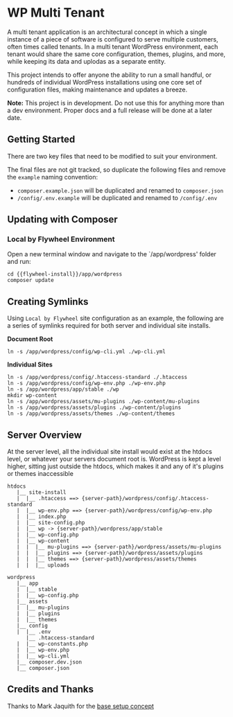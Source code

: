 # WP Multi Tenant

A multi tenant application is an architectural concept in which a single instance of a piece of software is configured to serve multiple customers, often times called tenants. In a multi tenant WordPress environment, each tenant would share the same core configuration, themes, plugins, and more, while keeping its data and uplodas as a separate entity.

This project intends to offer anyone the ability to run a small handful, or hundreds of individual WordPress installations using one core set of configuration files, making maintenance and updates a breeze.

**Note:** This project is in development. Do not use this for anything more than a dev environment. Proper docs and a full release will be done at a later date.

## Getting Started

There are two key files that need to be modified to suit your environment.

The final files are not git tracked, so duplicate the following files and remove the `example` naming convention:

-   `composer.example.json` will be duplicated and renamed to `composer.json`
-   `/config/.env.example` will be duplicated and renamed to `/config/.env`

## Updating with Composer

### Local by Flywheel Environment

Open a new terminal window and navigate to the `/app/wordpress' folder and run:

```
cd {{flywheel-install}}/app/wordpress
composer update
```

## Creating Symlinks

Using `Local by Flywheel` site configuration as an example, the following are a series of symlinks required for both server and individual site installs.

**Document Root**

```
ln -s /app/wordpress/config/wp-cli.yml ./wp-cli.yml
```

**Individual Sites**

```
ln -s /app/wordpress/config/.htaccess-standard ./.htaccess
ln -s /app/wordpress/config/wp-env.php ./wp-env.php
ln -s /app/wordpress/app/stable ./wp
mkdir wp-content
ln -s /app/wordpress/assets/mu-plugins ./wp-content/mu-plugins
ln -s /app/wordpress/assets/plugins ./wp-content/plugins
ln -s /app/wordpress/assets/themes ./wp-content/themes
```

## Server Overview

At the server level, all the individual site install would exist at the htdocs level, or whatever your servers document root is. WordPress is kept a level higher, sitting just outside the htdocs, which makes it and any of it's plugins or themes inaccessible

```
htdocs
   |__ site-install
   |  |__ .htaccess ==> {server-path}/wordpress/config/.htaccess-standard
   |  |__ wp-env.php ==> {server-path}/wordpress/config/wp-env.php
   |  |__ index.php
   |  |__ site-config.php
   |  |__ wp -> {server-path}/wordpress/app/stable
   |  |__ wp-config.php
   |  |__ wp-content
   |  |  |__ mu-plugins ==> {server-path}/wordpress/assets/mu-plugins
   |  |  |__ plugins ==> {server-path}/wordpress/assets/plugins
   |  |  |__ themes ==> {server-path}/wordpress/assets/themes
   |  |  |__ uploads

wordpress
   |__ app
   |  |__ stable
   |  |__ wp-config.php
   |__ assets
   |  |__ mu-plugins
   |  |__ plugins
   |  |__ themes
   |__ config
   |  |__ .env
      |__ .htaccess-standard
   |  |__ wp-constants.php
   |  |__ wp-env.php
   |  |__ wp-cli.yml
   |__ composer.dev.json
   |__ composer.json
```

## Credits and Thanks

Thanks to Mark Jaquith for the [base setup concept](https://gist.github.com/markjaquith/6225805)
